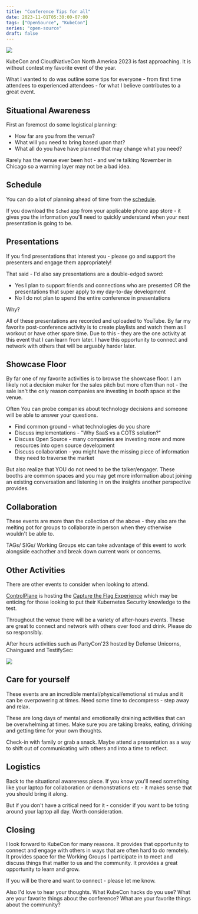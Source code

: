 ```yaml
---
title: "Conference Tips for all"
date: 2023-11-01T05:30:00-07:00
tags: ["OpenSource", "KubeCon"]
series: "open-source"
draft: false
---
```


![](/images/kubecon23.jpeg)

KubeCon and CloudNativeCon North America 2023 is fast approaching. It is without contest my favorite event of the year. 

What I wanted to do was outline some tips for everyone - from first time attendees to experienced attendees - for what I believe contributes to a great event.

## Situational Awareness

First an foremost do some logistical planning:
- How far are you from the venue? 
- What will you need to bring based upon that? 
- What all do you have have planned that may change what you need?

Rarely has the venue ever been hot - and we're talking November in Chicago so a warming layer may not be a bad idea.

## Schedule

You can do a lot of planning ahead of time from the [schedule](https://events.linuxfoundation.org/kubecon-cloudnativecon-north-america/program/schedule/).

If you download the `Sched` app from your applicable phone app store - it gives you the information you'll need to quickly understand when your next presentation is going to be.

## Presentations

If you find presentations that interest you - please go and support the presenters and engage them appropriately! 

That said - I'd also say presentations are a double-edged sword:
- Yes I plan to support friends and connections who are presented OR the presentations that super apply to my day-to-day development
- No I do not plan to spend the entire conference in presentations

Why?

All of these presentations are recorded and uploaded to YouTube. By far my favorite post-conference activity is to create playlists and watch them as I workout or have other spare time. 
Due to this - they are the one activity at this event that I can learn from later. I have this opportunity to connect and network with others that will be arguably harder later.

## Showcase Floor
By far one of my favorite activities is to browse the showcase floor. I am likely not a decision maker for the sales pitch but more often than not - the sale isn't the only reason companies are investing in booth space at the venue. 

Often You can probe companies about technology decisions and someone will be able to answer your questions.

- Find common ground - what technologies do you share
- Discuss implementations - "Why SaaS vs a COTS solution?"
- Discuss Open Source - many companies are investing more and more resources into open source development
- Discuss collaboration - you might have the missing piece of information they need to traverse the market

But also realize that YOU do not need to be the talker/engager. These booths are common spaces and you may get more information about joining an existing conversation and listening in on the insights another perspective provides. 

## Collaboration
These events are more than the collection of the above - they also are the melting pot for groups to collaborate in person when they otherwise wouldn't be able to. 

TAGs/ SIGs/ Working Groups etc can take advantage of this event to work alongside eachother and break down current work or concerns.

## Other Activities
There are other events to consider when looking to attend.

[ControlPlane](https://control-plane.io/) is hosting the [Capture the Flag Experience](https://sched.co/1RJdG) which may be enticing for those looking to put their Kubernetes Security knowledge to the test.

Throughout the venue there will be a variety of after-hours events. These are great to connect and network with others over food and drink. Please do so responsibly.

After hours activities such as PartyCon'23 hosted by Defense Unicorns, Chainguard and TestifySec:

![](/images/partycon23.jpeg)

## Care for yourself
These events are an incredible mental/physical/emotional stimulus and it can be overpowering at times. Need some time to decompress - step away and relax. 

These are long days of mental and emotionally draining activities that can be overwhelming at times. Make sure you are taking breaks, eating, drinking and getting time for your own thoughts. 

Check-in with family or grab a snack. Maybe attend a presentation as a way to shift out of communicating with others and into a time to reflect. 

## Logistics
Back to the situational awareness piece. If you know you'll need something like your laptop for collaboration or demonstrations etc - it makes sense that you should bring it along. 

But if you don't have a critical need for it - consider if you want to be toting around your laptop all day. Worth consideration. 

## Closing

I look forward to KubeCon for many reasons. It provides that opportunity to connect and engage with others in ways that are often hard to do remotely. It provides space for the Working Groups I participate in to meet and discuss things that matter to us and the community. It provides a great opportunity to learn and grow.

If you will be there and want to connect - please let me know.

Also I'd love to hear your thoughts. What KubeCon hacks do you use? What are your favorite things about the conference? What are your favorite things about the community?